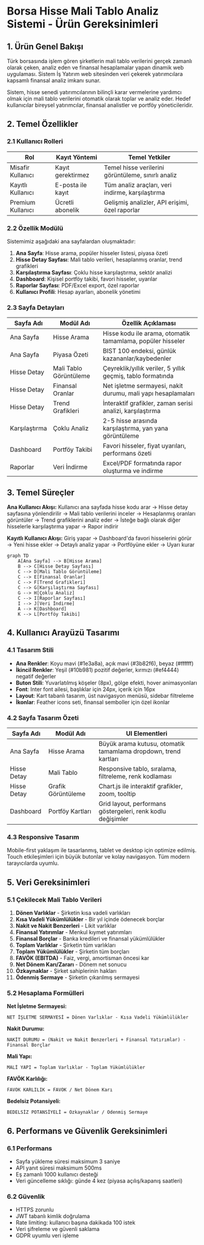 # Borsa Hisse Mali Tablo Analiz Sistemi - Ürün Gereksinimleri

## 1. Ürün Genel Bakışı

Türk borsasında işlem gören şirketlerin mali tablo verilerini gerçek zamanlı olarak çeken, analiz eden ve finansal hesaplamalar yapan dinamik web uygulaması. Sistem İş Yatırım web sitesinden veri çekerek yatırımcılara kapsamlı finansal analiz imkanı sunar.

Sistem, hisse senedi yatırımcılarının bilinçli karar vermelerine yardımcı olmak için mali tablo verilerini otomatik olarak toplar ve analiz eder. Hedef kullanıcılar bireysel yatırımcılar, finansal analistler ve portföy yöneticileridir.

## 2. Temel Özellikler

### 2.1 Kullanıcı Rolleri

| Rol | Kayıt Yöntemi | Temel Yetkiler |
|-----|---------------|----------------|
| Misafir Kullanıcı | Kayıt gerektirmez | Temel hisse verilerini görüntüleme, sınırlı analiz |
| Kayıtlı Kullanıcı | E-posta ile kayıt | Tüm analiz araçları, veri indirme, karşılaştırma |
| Premium Kullanıcı | Ücretli abonelik | Gelişmiş analizler, API erişimi, özel raporlar |

### 2.2 Özellik Modülü

Sistemimiz aşağıdaki ana sayfalardan oluşmaktadır:

1. **Ana Sayfa**: Hisse arama, popüler hisseler listesi, piyasa özeti
2. **Hisse Detay Sayfası**: Mali tablo verileri, hesaplanmış oranlar, trend grafikleri
3. **Karşılaştırma Sayfası**: Çoklu hisse karşılaştırma, sektör analizi
4. **Dashboard**: Kişisel portföy takibi, favori hisseler, uyarılar
5. **Raporlar Sayfası**: PDF/Excel export, özel raporlar
6. **Kullanıcı Profili**: Hesap ayarları, abonelik yönetimi

### 2.3 Sayfa Detayları

| Sayfa Adı | Modül Adı | Özellik Açıklaması |
|-----------|-----------|--------------------|
| Ana Sayfa | Hisse Arama | Hisse kodu ile arama, otomatik tamamlama, popüler hisseler |
| Ana Sayfa | Piyasa Özeti | BIST 100 endeksi, günlük kazananlar/kaybedenler |
| Hisse Detay | Mali Tablo Görüntüleme | Çeyreklik/yıllık veriler, 5 yıllık geçmiş, tablo formatında |
| Hisse Detay | Finansal Oranlar | Net işletme sermayesi, nakit durumu, mali yapı hesaplamaları |
| Hisse Detay | Trend Grafikleri | İnteraktif grafikler, zaman serisi analizi, karşılaştırma |
| Karşılaştırma | Çoklu Analiz | 2-5 hisse arasında karşılaştırma, yan yana görüntüleme |
| Dashboard | Portföy Takibi | Favori hisseler, fiyat uyarıları, performans özeti |
| Raporlar | Veri İndirme | Excel/PDF formatında rapor oluşturma ve indirme |

## 3. Temel Süreçler

**Ana Kullanıcı Akışı:**
Kullanıcı ana sayfada hisse kodu arar → Hisse detay sayfasına yönlendirilir → Mali tablo verilerini inceler → Hesaplanmış oranları görüntüler → Trend grafiklerini analiz eder → İsteğe bağlı olarak diğer hisselerle karşılaştırma yapar → Rapor indirir

**Kayıtlı Kullanıcı Akışı:**
Giriş yapar → Dashboard'da favori hisselerini görür → Yeni hisse ekler → Detaylı analiz yapar → Portföyüne ekler → Uyarı kurar

```mermaid
graph TD
    A[Ana Sayfa] --> B[Hisse Arama]
    B --> C[Hisse Detay Sayfası]
    C --> D[Mali Tablo Görüntüleme]
    C --> E[Finansal Oranlar]
    C --> F[Trend Grafikleri]
    C --> G[Karşılaştırma Sayfası]
    G --> H[Çoklu Analiz]
    C --> I[Raporlar Sayfası]
    I --> J[Veri İndirme]
    A --> K[Dashboard]
    K --> L[Portföy Takibi]
```

## 4. Kullanıcı Arayüzü Tasarımı

### 4.1 Tasarım Stili

- **Ana Renkler**: Koyu mavi (#1e3a8a), açık mavi (#3b82f6), beyaz (#ffffff)
- **İkincil Renkler**: Yeşil (#10b981) pozitif değerler, kırmızı (#ef4444) negatif değerler
- **Buton Stili**: Yuvarlatılmış köşeler (8px), gölge efekti, hover animasyonları
- **Font**: Inter font ailesi, başlıklar için 24px, içerik için 16px
- **Layout**: Kart tabanlı tasarım, üst navigasyon menüsü, sidebar filtreleme
- **İkonlar**: Feather icons seti, finansal semboller için özel ikonlar

### 4.2 Sayfa Tasarım Özeti

| Sayfa Adı | Modül Adı | UI Elementleri |
|-----------|-----------|----------------|
| Ana Sayfa | Hisse Arama | Büyük arama kutusu, otomatik tamamlama dropdown, trend kartları |
| Hisse Detay | Mali Tablo | Responsive tablo, sıralama, filtreleme, renk kodlaması |
| Hisse Detay | Grafik Görüntüleme | Chart.js ile interaktif grafikler, zoom, tooltip |
| Dashboard | Portföy Kartları | Grid layout, performans göstergeleri, renk kodlu değişimler |

### 4.3 Responsive Tasarım

Mobile-first yaklaşım ile tasarlanmış, tablet ve desktop için optimize edilmiş. Touch etkileşimleri için büyük butonlar ve kolay navigasyon. Tüm modern tarayıcılarda uyumlu.

## 5. Veri Gereksinimleri

### 5.1 Çekilecek Mali Tablo Verileri

1. **Dönen Varlıklar** - Şirketin kısa vadeli varlıkları
2. **Kısa Vadeli Yükümlülükler** - Bir yıl içinde ödenecek borçlar
3. **Nakit ve Nakit Benzerleri** - Likit varlıklar
4. **Finansal Yatırımlar** - Menkul kıymet yatırımları
5. **Finansal Borçlar** - Banka kredileri ve finansal yükümlülükler
6. **Toplam Varlıklar** - Şirketin tüm varlıkları
7. **Toplam Yükümlülükler** - Şirketin tüm borçları
8. **FAVÖK (EBITDA)** - Faiz, vergi, amortisman öncesi kar
9. **Net Dönem Karı/Zararı** - Dönem net sonucu
10. **Özkaynaklar** - Şirket sahiplerinin hakları
11. **Ödenmiş Sermaye** - Şirketin çıkarılmış sermayesi

### 5.2 Hesaplama Formülleri

**Net İşletme Sermayesi:**
```
NET İŞLETME SERMAYESİ = Dönen Varlıklar - Kısa Vadeli Yükümlülükler
```

**Nakit Durumu:**
```
NAKİT DURUMU = (Nakit ve Nakit Benzerleri + Finansal Yatırımlar) - Finansal Borçlar
```

**Mali Yapı:**
```
MALİ YAPI = Toplam Varlıklar - Toplam Yükümlülükler
```

**FAVÖK Karlılığı:**
```
FAVÖK KARLILIK = FAVÖK / Net Dönem Karı
```

**Bedelsiz Potansiyeli:**
```
BEDELSİZ POTANSİYELİ = Özkaynaklar / Ödenmiş Sermaye
```

## 6. Performans ve Güvenlik Gereksinimleri

### 6.1 Performans
- Sayfa yükleme süresi maksimum 3 saniye
- API yanıt süresi maksimum 500ms
- Eş zamanlı 1000 kullanıcı desteği
- Veri güncelleme sıklığı: günde 4 kez (piyasa açılış/kapanış saatleri)

### 6.2 Güvenlik
- HTTPS zorunlu
- JWT tabanlı kimlik doğrulama
- Rate limiting: kullanıcı başına dakikada 100 istek
- Veri şifreleme ve güvenli saklama
- GDPR uyumlu veri işleme